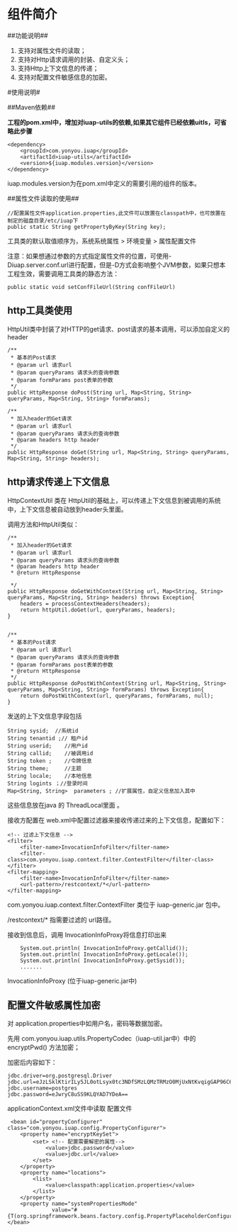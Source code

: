 # 组件简介 #

##功能说明##
1.	支持对属性文件的读取；
2.	支持对Http请求调用的封装、自定义头；
3.	支持Http上下文信息的传递；
4.	支持对配置文件敏感信息的加密。

#使用说明#

##Maven依赖##

**工程的pom.xml中，增加对iuap-utils的依赖,如果其它组件已经依赖uitls，可省略此步骤**


	<dependency>
		<groupId>com.yonyou.iuap</groupId>
		<artifactId>iuap-utils</artifactId>
		<version>${iuap.modules.version}</version>
	</dependency>	

iuap.modules.version为在pom.xml中定义的需要引用的组件的版本。

##属性文件读取的使用##

	//配置属性文件application.properties,此文件可以放置在classpath中，也可放置在制定的磁盘目录/etc/iuap下
	public static String getPropertyByKey(String key);

工具类的默认取值顺序为，系统系统属性 > 环境变量 > 属性配置文件

注意：如果想通过参数的方式指定属性文件的位置，可使用-Diuap.server.conf.url进行配置，但是-D方式会影响整个JVM参数，如果只想本工程生效，需要调用工具类的静态方法：

	public static void setConfFileUrl(String confFileUrl)

## http工具类使用 ##

HttpUtil类中封装了对HTTP的get请求、post请求的基本调用，可以添加自定义的header

	/**
	 * 基本的Post请求
	 * @param url 请求url
	 * @param queryParams 请求头的查询参数
	 * @param formParams post表单的参数
	 */
	public HttpResponse doPost(String url, Map<String, String> queryParams, Map<String, String> formParams);

	/**
	 * 加入header的Get请求
	 * @param url 请求url
	 * @param queryParams 请求头的查询参数
	 * @param headers http header
	 */
	public HttpResponse doGet(String url, Map<String, String> queryParams, Map<String, String> headers);


## http请求传递上下文信息 ##

HttpContextUtil 类在 HttpUtil的基础上，可以传递上下文信息到被调用的系统中，上下文信息被自动放到header头里面。

调用方法和HttpUtil类似：

	/**
	 * 加入header的Get请求
	 * @param url 请求url
	 * @param queryParams 请求头的查询参数
	 * @param headers http header
	 * @return HttpResponse
	   
	 */
	public HttpResponse doGetWithContext(String url, Map<String, String> queryParams, Map<String, String> headers) throws Exception{
		headers = processContextHeaders(headers);
		return httpUtil.doGet(url, queryParams, headers);
	}	


	/**
	 * 基本的Post请求
	 * @param url 请求url
	 * @param queryParams 请求头的查询参数
	 * @param formParams post表单的参数
	 * @return HttpResponse
	 */
	public HttpResponse doPostWithContext(String url, Map<String, String> queryParams, Map<String, String> formParams) throws Exception{
		return doPostWithContext(url, queryParams, formParams, null);
	}


发送的上下文信息字段包括


  	String sysid;  //系统id
  	String tenantid ;// 租户id
  	String userid;    //用户id
  	String callid;    //被调用id
 	String token ;    //令牌信息
  	String theme;     //主题
  	String locale;    //本地信息
  	String logints ；//登录时间
 	Map<String, String>  parameters ; //扩展属性，自定义信息加入其中


这些信息放在java 的  ThreadLocal里面 。

接收方配置在 web.xml中配置过滤器来接收传递过来的上下文信息，配置如下：


	<!-- 过滤上下文信息 -->
	<filter>    
		<filter-name>InvocationInfoFilter</filter-name>    
		<filter-class>com.yonyou.iuap.context.filter.ContextFilter</filter-class>  
	</filter>    
	<filter-mapping>    
		<filter-name>InvocationInfoFilter</filter-name>    
		<url-pattern>/restcontext/*</url-pattern>    
	</filter-mapping> 


com.yonyou.iuap.context.filter.ContextFilter 类位于  iuap-generic.jar 包中。

<url-pattern>/restcontext/*</url-pattern> 指需要过滤的 url路径。

接收到信息后，调用 InvocationInfoProxy将信息打印出来

		System.out.println( InvocationInfoProxy.getCallid());
		System.out.println( InvocationInfoProxy.getLocale());
		System.out.println( InvocationInfoProxy.getSysid());
		.......

InvocationInfoProxy (位于iuap-generic.jar中)


## 配置文件敏感属性加密 ##

对  application.properties中如用户名，密码等数据加密。

先用 com.yonyou.iuap.utils.PropertyCodec（iuap-util.jar中）中的  encryptPwd() 方法加密；

加密后内容如下：

	jdbc.driver=org.postgresql.Driver
	jdbc.url=eJzLSklKtirILy5JL0otLsyx0tc3NDfSMzLQMzTRMzO0MjUxNtKvqigGAP96C6g=
	jdbc.username=postgres
	jdbc.password=eJwryC8uSS9KLQYAD7YDeA==

applicationContext.xml文件中读取 配置文件

	 <bean id="propertyConfigurer" class="com.yonyou.iuap.config.PropertyConfigurer">
        <property name="encryptKeySet">
            <set> <!-- 配置需要解密的属性-->
                <value>jdbc.password</value>
                <value>jdbc.url</value>
            </set>
        </property>
        <property name="locations">
            <list>
                <value>classpath:application.properties</value>
            </list>
        </property>
        <property name="systemPropertiesMode"
                  value="#{T(org.springframework.beans.factory.config.PropertyPlaceholderConfigurer).SYSTEM_PROPERTIES_MODE_OVERRIDE}"/>
    </bean>

